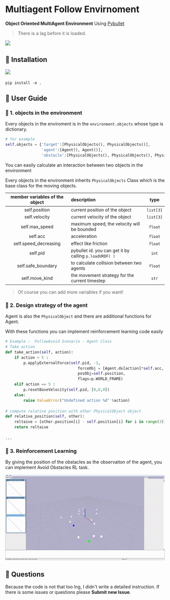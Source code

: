 # Multiagent Follow Envirnoment

**Object Oriented MultiAgent Environment** Using [Pybullet](https://github.com/bulletphysics/bullet3)

> There is a lag before it is loaded.
<img src="images/demo.gif" width=800px>

## 🌱 Installation 
![](https://img.shields.io/badge/python-3.6.8-blue)



`pip install -e .`

## 🌱 User Guide 

### 🐋 1. objects in the environment
Every objects in the enviroment is in the `environment.objects` whose type is dictionary.

```python
# for example
self.objects = {'target':[PhysicalObjects(), PhysicalObjects()],
                'agent':[Agent(), Agent()], 
                'obstacle':[PhysicalObjects(), PhysicalObjects(), PhysicalObjects()]}
```

You can easily calculate an interaction between two objects in the environment 

Every objects in the environment inherits `PhysicalObjects` Class which is the base class for the moving objects. 

|member variables of the object| description| type|
|:-:|:--| :-:|
self.position | current position of the object| `list[3]`| 
self.velocity | current velocity of the object|`list[3]`| 
self.max_speed | maximum speed, the velocity will be bounded | `float`
self.acc | acceleration | `float`
self.speed_decreasing | effect like friction | `float`
self.pid | pybullet id. you can get it by calling `p.loadURDF( )` |  `int`
self.safe_boundary  | to calculate collision between two agents  | `float`
self.move_kind | the movement strategy for the current timestep | `str` |

> Of course you can add more variables if you want!

###  🐋 2. Design strategy of the agent

Agent is also the `PhysicalObject` and there are additional functions for Agent.

With these functions you can implement reinforcement learning code easily

```python
# Example :  FollowAvoid Scenario - Agent Class
# Take action 
def take_action(self, action):
    if action < 5 :
        p.applyExternalForce(self.pid, -1, 
                                forceObj = [Agent.dx[action]*self.acc, Agent.dy[action]*self.acc, 0],
                                posObj=self.position,
                                flags=p.WORLD_FRAME) 
    elif action == 5 :
        p.resetBaseVelocity(self.pid, [0,0,0])
    else:
        raise ValueError("Undefined action %d" %action)

# compute relative position with other PhysicalObject object
def relative_position(self, other):
    reltaive = [other.position[i] - self.position[i] for i in range(3)]
    return reltaive
    
...
```

### 🐋 3. Reinforcement Learning
By giving the position of the obstacles as the observaiton of the agent, you can implement Avoid Obstacles RL task.

<img src="images/avoidance.gif" width=800px>


## 🌱 Questions

Because the code is not that too lng, I didn't write a detailed instruction. If there is some issues or questions please **Submit new Issue**.




